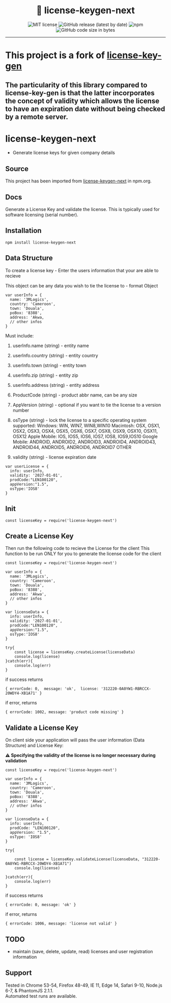<h1 style="text-align: center;">🔑 license-keygen-next</h1>

<p style="text-align: center;">
  <img alt="MIT license" src="https://img.shields.io/badge/license-MIT-blue.svg">
  <img alt="GitHub release (latest by date)" src="https://img.shields.io/github/v/release/rouftom/license-keygen-next">
  <img alt="npm" src="https://img.shields.io/npm/v/license-keygen-next"> 
  <img alt="GitHub code size in bytes" src="https://img.shields.io/github/languages/code-size/rouftom/license-keygen-next">
</p>

---

# This project is a fork of [license-key-gen](https://www.webisto.tech)

## The particularity of this library compared to license-key-gen is that the latter incorporates the concept of validity which allows the license to have an expiration date without being checked by a remote server.

# license-keygen-next
- Generate license keys for given company details

## Source
This project has been imported from [license-keygen-next](https://www.npmjs.com/package/license-keygen-next) in npm.org.

## Docs

Generate a License Key and validate the license. This is typically used for software licensing (serial number).

## Installation
```
npm install license-keygen-next
```

## Data Structure
To create a license key - Enter the users information that your are able to recieve

This object can be any data you wish to tie the license to - format Object
```
var userInfo = {
  name: '3MLogics',
  country: 'Cameroon',
  town: 'Douala',
  poBox: '8388',
  address: 'Akwa,
  // other infos
}
```
Must include:
1) userInfo.name (string) - entity name
2) userInfo.country (string) - entity country
3) userInfo.town (string) - entity town
4) userInfo.zip (string) - entity zip
5) userInfo.address (string) - entity address


6) ProductCode (string) - product abbr name, can be any size
6) AppVersion (string) - optional if you want to tie the license to a version number
7) osType (string) - lock the license to a specific operating system
   supported:
   Windows: WIN, WIN7, WIN8,WIN10
   Macintosh: OSX, OSX1, OSX2, OSX3, OSX4, OSX5, OSX6, OSX7, OSX8, OSX9, OSX10, OSX11, OSX12
   Apple Mobile: IOS, IOS5, IOS6, IOS7, IOS8, IOS9,IOS10
   Google Mobile: ANDROID, ANDROID2, ANDROID3, ANDROID4, ANDROID43, ANDROID44, ANDROID5, ANDROID6, ANDROID7
   OTHER
4) validity (string) - license expiration date

```
var userLicense = {
  info: userInfo, 
  validity: '2027-01-01',
  prodCode:"LEN100120", 
  appVersion:"1.5", 
  osType:'IOS8'
} 
```

## Init
```
const licenseKey = require('license-keygen-next')
```

## Create a License Key
Then run the following code to recieve the License for the client
This function to be run ONLY for you to generate the license code for the client
```
const licenseKey = require('license-keygen-next')

var userInfo = {
  name: '3MLogics',
  country: 'Cameroon',
  town: 'Douala',
  poBox: '8388',
  address: 'Akwa',
  // other infos
}

var licenseData = {
  info: userInfo, 
  validity: '2027-01-01',
  prodCode:"LEN100120", 
  appVersion:"1.5", 
  osType:'IOS8'
}

try{
    const license = licenseKey.createLicense(licenseData)
    console.log(license)
}catch(err){
    console.log(err)
}
```

if success returns
```
{ errorCode: 0,  message: 'ok',  license: '312220-0A0YW1-RBRCCX-20WDY4-XB1A71' }
```

if error, returns
```
{ errorCode: 1002, message: 'product code missing' }
```

## Validate a License Key
On client side your application will pass the user information (Data Structure) and License Key:

<b>⚠️ Specifying the validity of the license is no longer necessary during validation</b>
```
const licenseKey = require('license-keygen-next')

var userInfo = {
  name: '3MLogics',
  country: 'Cameroon',
  town: 'Douala',
  poBox: '8388',
  address: 'Akwa',
  // other infos
}

var licenseData = {
  info: userInfo, 
  prodCode: "LEN100120", 
  appVersion: "1.5", 
  osType: 'IOS8'
}

try{

    const license = licenseKey.validateLicense(licenseData, "312220-0A0YW1-RBRCCX-20WDY4-XB1A71")
    console.log(license)
    
}catch(err){
    console.log(err)
}
```
if success returns
```
{ errorCode: 0, message: 'ok' }
```

if error, returns
```
{ errorCode: 1006, message: 'license not valid' }
```

## TODO
- maintain (save, delete, update, read) licenses and user registration information

## Support
Tested in Chrome 53-54, Firefox 48-49, IE 11, Edge 14, Safari 9-10, Node.js 6-7, & PhantomJS 2.1.1.<br>
Automated test runs are available.

